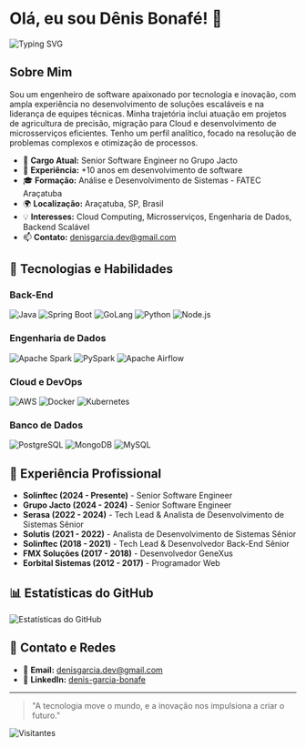 # Olá, eu sou Dênis Bonafé! 👋

![Typing SVG](https://readme-typing-svg.herokuapp.com?color=%2336BCF7&size=22&center=true&vCenter=true&width=700&lines=Engenheiro+de+Software+apaixonado+por+tecnologia;Especialista+em+Cloud+e+Microsserviços;Experiência+em+Engenharia+de+Dados+e+DevOps;Líder+técnico+com+foco+em+inovação+e+performance)

## Sobre Mim

Sou um engenheiro de software apaixonado por tecnologia e inovação, com ampla experiência no desenvolvimento de soluções escaláveis e na liderança de equipes técnicas. Minha trajetória inclui atuação em projetos de agricultura de precisão, migração para Cloud e desenvolvimento de microsserviços eficientes. Tenho um perfil analítico, focado na resolução de problemas complexos e otimização de processos.

- 💼 **Cargo Atual:** Senior Software Engineer no Grupo Jacto
- 🚀 **Experiência:** +10 anos em desenvolvimento de software
- 🎓 **Formação:** Análise e Desenvolvimento de Sistemas - FATEC Araçatuba
- 🌍 **Localização:** Araçatuba, SP, Brasil
- 💡 **Interesses:** Cloud Computing, Microsserviços, Engenharia de Dados, Backend Scalável
- 📫 **Contato:** denisgarcia.dev@gmail.com

## 🚀 Tecnologias e Habilidades

### **Back-End**
![Java](https://img.shields.io/badge/Java-ED8B00?style=flat-square&logo=java&logoColor=white)
![Spring Boot](https://img.shields.io/badge/Spring_Boot-6DB33F?style=flat-square&logo=spring&logoColor=white)
![GoLang](https://img.shields.io/badge/Go-00ADD8?style=flat-square&logo=go&logoColor=white)
![Python](https://img.shields.io/badge/Python-3776AB?style=flat-square&logo=python&logoColor=white)
![Node.js](https://img.shields.io/badge/Node.js-339933?style=flat-square&logo=nodedotjs&logoColor=white)

### **Engenharia de Dados**
![Apache Spark](https://img.shields.io/badge/Apache%20Spark-E25A1C?style=flat-square&logo=apachespark&logoColor=white)
![PySpark](https://img.shields.io/badge/PySpark-E25A1C?style=flat-square&logo=apachespark&logoColor=white)
![Apache Airflow](https://img.shields.io/badge/Apache%20Airflow-017CEE?style=flat-square&logo=apacheairflow&logoColor=white)

### **Cloud e DevOps**
![AWS](https://img.shields.io/badge/AWS-FF9900?style=flat-square&logo=amazonaws&logoColor=white)
![Docker](https://img.shields.io/badge/Docker-2496ED?style=flat-square&logo=docker&logoColor=white)
![Kubernetes](https://img.shields.io/badge/Kubernetes-326CE5?style=flat-square&logo=kubernetes&logoColor=white)

### **Banco de Dados**
![PostgreSQL](https://img.shields.io/badge/PostgreSQL-316192?style=flat-square&logo=postgresql&logoColor=white)
![MongoDB](https://img.shields.io/badge/MongoDB-47A248?style=flat-square&logo=mongodb&logoColor=white)
![MySQL](https://img.shields.io/badge/MySQL-4479A1?style=flat-square&logo=mysql&logoColor=white)

## 💼 Experiência Profissional

- **Solinftec (2024 - Presente)** - Senior Software Engineer
- **Grupo Jacto (2024 - 2024)** - Senior Software Engineer
- **Serasa (2022 - 2024)** - Tech Lead & Analista de Desenvolvimento de Sistemas Sênior
- **Solutis (2021 - 2022)** - Analista de Desenvolvimento de Sistemas Sênior
- **Solinftec (2018 - 2021)** - Tech Lead & Desenvolvedor Back-End Sênior
- **FMX Soluções (2017 - 2018)** - Desenvolvedor GeneXus
- **Eorbital Sistemas (2012 - 2017)** - Programador Web

## 📊 Estatísticas do GitHub
![Estatísticas do GitHub](https://github-readme-stats.vercel.app/api?username=denis-garcia-bonafe&show_icons=true&theme=radical)

## 📌 Contato e Redes
- 📧 **Email:** denisgarcia.dev@gmail.com
- 🔗 **LinkedIn:** [denis-garcia-bonafe](https://www.linkedin.com/in/denis-garcia-bonafe/)

---
> "A tecnologia move o mundo, e a inovação nos impulsiona a criar o futuro."

![Visitantes](https://visitor-badge.glitch.me/badge?page_id=SeuUsuario.SeuUsuario)
